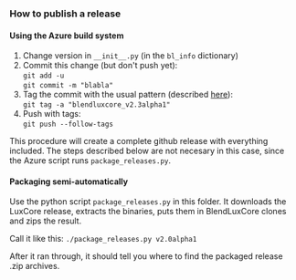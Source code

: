 ### How to publish a release

#### Using the Azure build system

1. Change version in `__init__.py` (in the `bl_info` dictionary)
2. Commit this change (but don't push yet):  
    `git add -u`  
    `git commit -m "blabla"`
3. Tag the commit with the usual pattern 
    (described [here](https://github.com/LuxCoreRender/BlendLuxCore/blob/master/azure-pipelines.yml)):  
    `git tag -a "blendluxcore_v2.3alpha1"`
4. Push with tags:  
    `git push --follow-tags`
    
This procedure will create a complete github release with everything included.
The steps described below are not necesary in this case, since the Azure script runs `package_releases.py`.

#### Packaging semi-automatically

Use the python script `package_releases.py` in this folder.
It downloads the LuxCore release, extracts the binaries, puts them in BlendLuxCore clones and zips the result.

Call it like this: `./package_releases.py v2.0alpha1`

After it ran through, it should tell you where to find the packaged release .zip archives.
